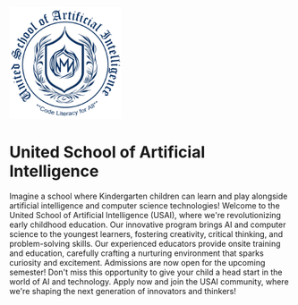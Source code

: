 <img src="usai-logo.png" alt="Alt Text" width="200" >

# United School of Artificial Intelligence
Imagine a school where Kindergarten children can learn and play alongside artificial intelligence and computer science technologies! Welcome to the United School of Artificial Intelligence (USAI), where we're revolutionizing early childhood education. Our innovative program brings AI and computer science to the youngest learners, fostering creativity, critical thinking, and problem-solving skills. Our experienced educators provide onsite training and education, carefully crafting a nurturing environment that sparks curiosity and excitement. Admissions are now open for the upcoming semester! Don't miss this opportunity to give your child a head start in the world of AI and technology. Apply now and join the USAI community, where we're shaping the next generation of innovators and thinkers!

